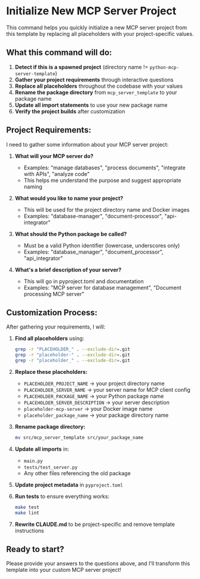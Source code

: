 # Initialize New MCP Server Project

This command helps you quickly initialize a new MCP server project from this template by replacing all placeholders with your project-specific values.

## What this command will do:

1. **Detect if this is a spawned project** (directory name != `python-mcp-server-template`)
2. **Gather your project requirements** through interactive questions
3. **Replace all placeholders** throughout the codebase with your values
4. **Rename the package directory** from `mcp_server_template` to your package name
5. **Update all import statements** to use your new package name
6. **Verify the project builds** after customization

## Project Requirements:

I need to gather some information about your MCP server project:

1. **What will your MCP server do?** 
   - Examples: "manage databases", "process documents", "integrate with APIs", "analyze code"
   - This helps me understand the purpose and suggest appropriate naming

2. **What would you like to name your project?**
   - This will be used for the project directory name and Docker images
   - Examples: "database-manager", "document-processor", "api-integrator"

3. **What should the Python package be called?**
   - Must be a valid Python identifier (lowercase, underscores only)
   - Examples: "database_manager", "document_processor", "api_integrator"

4. **What's a brief description of your server?**
   - This will go in pyproject.toml and documentation
   - Examples: "MCP server for database management", "Document processing MCP server"

## Customization Process:

After gathering your requirements, I will:

1. **Find all placeholders** using:
   ```bash
   grep -r "PLACEHOLDER_" . --exclude-dir=.git
   grep -r "placeholder-" . --exclude-dir=.git  
   grep -r "placeholder_" . --exclude-dir=.git
   ```

2. **Replace these placeholders:**
   - `PLACEHOLDER_PROJECT_NAME` → your project directory name
   - `PLACEHOLDER_SERVER_NAME` → your server name for MCP client config
   - `PLACEHOLDER_PACKAGE_NAME` → your Python package name
   - `PLACEHOLDER_SERVER_DESCRIPTION` → your server description
   - `placeholder-mcp-server` → your Docker image name
   - `placeholder_package_name` → your package directory name

3. **Rename package directory:**
   ```bash
   mv src/mcp_server_template src/your_package_name
   ```

4. **Update all imports** in:
   - `main.py`
   - `tests/test_server.py`
   - Any other files referencing the old package

5. **Update project metadata** in `pyproject.toml`

6. **Run tests** to ensure everything works:
   ```bash
   make test
   make lint
   ```

7. **Rewrite CLAUDE.md** to be project-specific and remove template instructions

## Ready to start?

Please provide your answers to the questions above, and I'll transform this template into your custom MCP server project!
